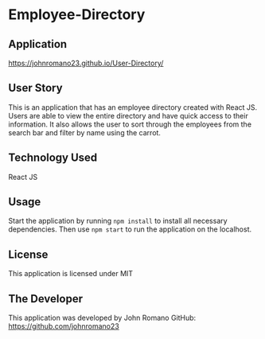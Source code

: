 # Employee-Directory

## Application
https://johnromano23.github.io/User-Directory/

## User Story
This is an application that has an employee directory created with React JS. Users are able to view the entire directory and have quick access to their information. It also allows the user to sort through the employees from the search bar and filter by name using the carrot.

## Technology Used
React JS

## Usage
Start the application by running `npm install` to install all necessary dependencies. 
Then use `npm start` to run the application on the localhost.

## License
This application is licensed under MIT

## The Developer
This application was developed by John Romano
GitHub: https://github.com/johnromano23
